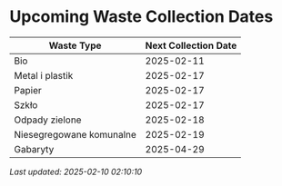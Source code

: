 # Upcoming Waste Collection Dates

| Waste Type | Next Collection Date |
|------------|----------------------|
| Bio | 2025-02-11 |
| Metal i plastik | 2025-02-17 |
| Papier | 2025-02-17 |
| Szkło | 2025-02-17 |
| Odpady zielone | 2025-02-18 |
| Niesegregowane komunalne | 2025-02-19 |
| Gabaryty | 2025-04-29 |


*Last updated: 2025-02-10 02:10:10*
